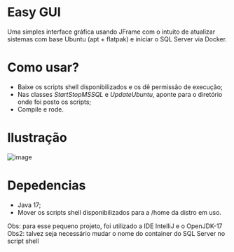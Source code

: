 # Easy GUI
Uma simples interface gráfica usando JFrame com o intuito de atualizar sistemas com base Ubuntu (apt + flatpak) e iniciar o SQL Server via Docker.

# Como usar?
- Baixe os scripts shell disponibilizados e os dê permissão de execução;
- Nas classes _StartStopMSSQL_ e _UpdateUbuntu_, aponte para o diretório onde foi posto os scripts;
- Compile e rode.

# Ilustração
![image](https://user-images.githubusercontent.com/73988556/178170568-9fe2cb48-b413-4a72-94bc-cfb8f9ece20b.png)

# Depedencias
- Java 17;
- Mover os scripts shell disponibilizados para a /home da distro em uso.

Obs: para esse pequeno projeto, foi utilizado a IDE IntelliJ e o OpenJDK-17<br>
Obs2: talvez seja necessário mudar o nome do container do SQL Server no script shell
